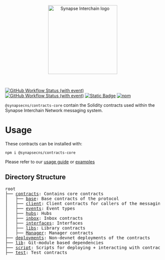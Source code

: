 <br/>
<p align="center">
<a href="https://interchain.synapseprotocol.com/" target="_blank">
<img src="https://raw.githubusercontent.com/synapsecns/sanguine/feat/readme-updates/assets/interchain-logo.svg" width="225" alt="Synapse Interchain logo">
</a>
</p>
<br/>

[![GitHub Workflow Status (with event)](https://img.shields.io/github/actions/workflow/status/synapsecns/sanguine/foundry-tests.yml?style=flat-square&label=Forge%20Tests)](https://github.com/synapsecns/sanguine/actions/workflows/foundry-tests.yml)
[![GitHub Workflow Status (with event)](https://img.shields.io/github/actions/workflow/status/synapsecns/sanguine/solidity.yml?style=flat-square&label=Slither)](https://github.com/synapsecns/sanguine/actions/workflows/solidity.yml)
[![Static Badge](https://img.shields.io/badge/Forge-Docs-f?style=flat-square&logo=gitbook)](https://sanguine-contract-docs.vercel.app/)
[![npm](https://img.shields.io/npm/v/%40synapsecns%2Fcontracts-core?style=flat-square)](https://www.npmjs.com/package/@synapsecns/contracts-core)


`@synapsecns/contracts-core` contain the Solidity contracts used within the Synapse Interchain Network messaging system.

# Usage
These contracts can be installed with:

`npm i @synapsecns/contracts-core`

Please refer to our [usage guide](https://docs.synapseprotocol.com/synapse-interchain-network-sin/build-on-the-synapse-interchain-network) or [examples](contracts/client/TestClient.sol)

## Directory Structure

<pre>
root
├── <a href="./contracts">contracts</a>: Contains core contracts
│   ├── <a href="./contracts/base">base</a>: Base contracts of the protocol
│   ├── <a href="./contracts/client">client</a>: Client contracts for callers of the messaging system.
│   ├── <a href="./contracts/events">events</a>: Event types
│   ├── <a href="./contracts/hubs">hubs</a>: Hubs
│   ├── <a href="./contracts/inbox">inbox</a>: Inbox contracts
│   ├── <a href="./contracts/interfaces">interfaces</a>: Interfaces
│   ├── <a href="./contracts/libs">libs</a>: Library contracts
│   ├── <a href="./contracts/manager">Manager</a>: Manager contracts
├── <a href="./deployments">deployments</a>: Non-devnet deployments of the contracts
├── <a href="./lib">lib</a>: Git-module based dependencies
├── <a href="./script">script</a>: Scripts for deploying + interacting with contracts
├── <a href="./test">test</a>: Test contracts
</pre>
